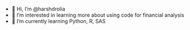- 👋 Hi, I’m @harshdrolia
- 👀 I’m interested in learning more about using code for financial analysis
- 🌱 I’m currently learning Python, R, SAS



<!---
harshdrolia/harshdrolia is a ✨ special ✨ repository because its `README.md` (this file) appears on your GitHub profile.
You can click the Preview link to take a look at your changes.
--->
